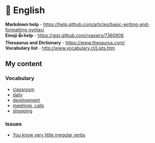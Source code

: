 # :closed_book: English
**Markdown help** - https://help.github.com/articles/basic-writing-and-formatting-syntax/ \
**Emoji :thumbsup: help** - https://gist.github.com/rxaviers/7360908 \
**Thesaurus and Dictionary** - https://www.thesaurus.com/ \
**Vocabulary list** - http://www.vocabulary.cl/Lists.htm

## My content
###  Vocabulary
- [classroom](./vocabulary/classroom.md)
- [daily](./vocabulary/daily.md)
- [development](./vocabulary/development.md)
- [meetings, calls](./vocabulary/meetings.md)
- [shopping](./vocabulary/shopping.md)


###  Issues
- [You know very little irregular verbs](https://github.com/Diligens/english/issues/1)

